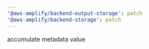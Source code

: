 ```yaml
---
'@aws-amplify/backend-output-storage': patch
'@aws-amplify/backend-storage': patch
---
```


accumulate metadata value
